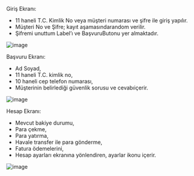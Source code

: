 Giriş Ekranı:

- 11 haneli T.C. Kimlik No veya müşteri numarası ve şifre ile giriş yapılır.
- Müşteri No ve Şifre; kayıt aşamasındarandom verilir.
- Şifremi unuttum Label’ı ve BaşvuruButonu yer almaktadır.

![image](https://user-images.githubusercontent.com/77965724/163953306-e888de5d-4274-4eb1-b9c4-df1f32b3f3a8.png)

Başvuru Ekranı:

- Ad Soyad, 
- 11 haneli T.C. kimlik no,
- 10 haneli cep telefon numarası,
- Müşterinin belirlediği güvenlik sorusu ve cevabıiçerir.

![image](https://user-images.githubusercontent.com/77965724/163954264-e31e658b-411e-4ad3-a3fb-a911e6928a9a.png)

Hesap Ekranı:

- Mevcut bakiye durumu,
- Para çekme,
- Para yatırma,
- Havale transfer ile para gönderme,
- Fatura ödemelerini,
- Hesap ayarları ekranına yönlendiren, ayarlar ikonu içerir.

![image](https://user-images.githubusercontent.com/77965724/163954252-242587e9-fa41-4731-ae8b-52fc71b9d275.png)
